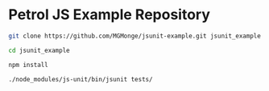 # Petrol JS Example Repository

```bash
git clone https://github.com/MGMonge/jsunit-example.git jsunit_example

cd jsunit_example

npm install

./node_modules/js-unit/bin/jsunit tests/

```
